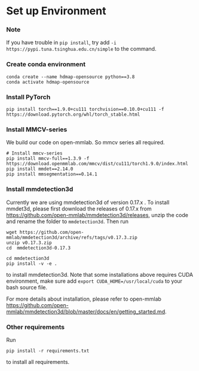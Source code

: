 # Set up Environment 

### Note

If you have trouble in `pip install`, try add `-i https://pypi.tuna.tsinghua.edu.cn/simple` to  the command.

### Create conda environment

```
conda create --name hdmap-opensource python==3.8
conda activate hdmap-opensource
```

### Install PyTorch

```
pip install torch==1.9.0+cu111 torchvision==0.10.0+cu111 -f https://download.pytorch.org/whl/torch_stable.html
```

### Install MMCV-series

We build our code on open-mmlab. So mmcv series all required.

```
# Install mmcv-series
pip install mmcv-full==1.3.9 -f https://download.openmmlab.com/mmcv/dist/cu111/torch1.9.0/index.html
pip install mmdet==2.14.0
pip install mmsegmentation==0.14.1
```

### Install mmdetection3d

Currently we are using mmdetection3d of  version 0.17.x . To install mmdet3d, please first download the releases of 0.17.x from <https://github.com/open-mmlab/mmdetection3d/releases>, unzip the code and rename the folder to `mmdetection3d`. Then run

```
wget https://github.com/open-mmlab/mmdetection3d/archive/refs/tags/v0.17.3.zip
unzip v0.17.3.zip
cd  mmdetection3d-0.17.3
```

```
cd mmdetection3d
pip install -v -e .
```

to install mmdetection3d. Note that some installations above requires CUDA environment, make sure add `export CUDA_HOME=/usr/local/cuda` to your bash source file.

For more details about installation, please refer to open-mmlab <https://github.com/open-mmlab/mmdetection3d/blob/master/docs/en/getting_started.md>.

### Other requirements

Run

```
pip install -r requirements.txt
```

to install all requirements.

